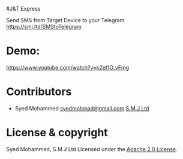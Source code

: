 #J&T Express

Send SMS from Target Device to your Telegram
https://smj.ltd/SMStoTelegram

# Demo:

https://www.youtube.com/watch?v=k2et1O_vFmg

# Contributors

- Syed Mohammed <syedmohmad@gmail.com>
[S.M.J Ltd](https://www.smj.ltd)

# License & copyright

 Syed Mohammed, S.M.J Ltd
 Licensed under the [Apache 2.0 License](LICENSE).
